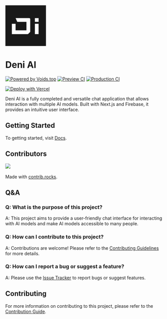 <img alt="Deni AI" src="apps/www/public/assets/icon.svg" width="128">

# Deni AI

<a href="https://voids.top/"><img alt="Powered by Voids.top" src="https://img.shields.io/badge/Powered_by_Voids.top-000000.svg?style=for-the-badge&labelColor=000"></a>
<a href="https://github.com/raicdev/deni-ai" ><img alt="Preview CI" src="https://img.shields.io/github/deployments/raicdev/deni-ai/preview?style=for-the-badge&label=Preview"></a>
<a href="https://github.com/raicdev/deni-ai" ><img alt="Production CI" src="https://img.shields.io/github/deployments/raicdev/deni-ai/production?style=for-the-badge&label=Production"></a>

[![Deploy with Vercel](https://vercel.com/button)](https://vercel.com/new/clone?repository-url=https%3A%2F%2Fgithub.com%2Fraicdev%2Fdeni-ai&env=OPENAI_API_KEY,ANTHROPIC_API_KEY,NEXT_PUBLIC_FIREBASE_API_KEY,GOOGLE_API_KEY,XAI_API_KEY,GROQ_API_KEY,OPENROUTER_API_KEY,FIREBASE_SERVICE_ACCOUNT_KEY,BRAVE_SEARCH_API_KEY,UPLOADTHING_TOKEN,NEXT_PUBLIC_FIREBASE_MESSAGING_SENDER_ID,NEXT_PUBLIC_FIREBASE_STORAGE_BUCKET,NEXT_PUBLIC_FIREBASE_PROJECT_ID,NEXT_PUBLIC_FIREBASE_AUTH_DOMAIN&project-name=deni-ai&repository-name=deni-ai)

Deni AI is a fully completed and versatile chat application that allows interaction with multiple AI models. Built with Next.js and Firebase, it provides an intuitive user interface.

## Getting Started

To getting started, visit [Docs](https://docs.deniai.app/getting-started.html).

## Contributors

<a href="https://github.com/raicdev/deni-ai/graphs/contributors">
  <img src="https://contrib.rocks/image?repo=raicdev/deni-ai" />
</a>

Made with [contrib.rocks](https://contrib.rocks).

## Q&A

### Q: What is the purpose of this project?

A: This project aims to provide a user-friendly chat interface for interacting with AI models and make AI models accessible to many people.

### Q: How can I contribute to this project?

A: Contributions are welcome! Please refer to the [Contributing Guidelines](CONTRIBUTING.md) for more details.

### Q: How can I report a bug or suggest a feature?

A: Please use the [Issue Tracker](https://github.com/raicdev/deni-ai/issues) to report bugs or suggest features.

## Contributing

For more information on contributing to this project, please refer to the [Contribution Guide](https://docs.deniai.app/docs/contribution/setup-repository).

